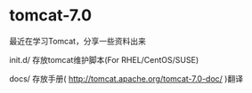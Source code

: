 tomcat-7.0
==============

最近在学习Tomcat，分享一些资料出来

init.d/     存放tomcat维护脚本(For RHEL/CentOS/SUSE)

docs/       存放手册( http://tomcat.apache.org/tomcat-7.0-doc/ )翻译


